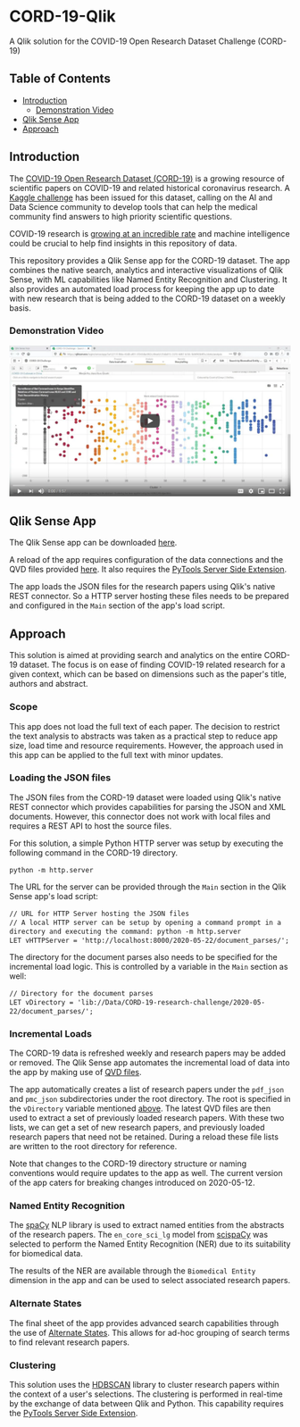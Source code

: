 # CORD-19-Qlik
A Qlik solution for the COVID-19 Open Research Dataset Challenge (CORD-19)

## Table of Contents

- [Introduction](#introduction)
    - [Demonstration Video](#demonstration-video)
- [Qlik Sense App](#qlik-sense-app)
- [Approach](#approach)

## Introduction
The [COVID-19 Open Research Dataset (CORD-19)](https://www.semanticscholar.org/cord19) is a growing resource of scientific papers on COVID-19 and related historical coronavirus research. A [Kaggle challenge](https://www.kaggle.com/allen-institute-for-ai/CORD-19-research-challenge) has been issued for this dataset, calling on the AI and Data Science community to develop tools that can help the medical community find answers to high priority scientific questions. 

COVID-19 research is [growing at an incredible rate](https://www.sciencemag.org/news/2020/05/scientists-are-drowning-covid-19-papers-can-new-tools-keep-them-afloat) and machine intelligence could be crucial to help find insights in this repository of data.

This repository provides a Qlik Sense app for the CORD-19 dataset. The app combines the native search, analytics and interactive visualizations of Qlik Sense, with ML capabilities like Named Entity Recognition and Clustering. It also provides an automated load process for keeping the app up to date with new research that is being added to the CORD-19 dataset on a weekly basis.

### Demonstration Video
[![Demonstration Video](images/YouTube-Thumb-01.png)](https://youtu.be/5fYWgglx84M)

## Qlik Sense App
The Qlik Sense app can be downloaded [here](app/CORD-19-Challenge.qvf). 

A reload of the app requires configuration of the data connections and the QVD files provided [here](data). It also requires the [PyTools Server Side Extension](https://github.com/nabeel-oz/qlik-py-tools). 

The app loads the JSON files for the research papers using Qlik's native REST connector. So a HTTP server hosting these files needs to be prepared and configured in the `Main` section of the app's load script.

## Approach
This solution is aimed at providing search and analytics on the entire CORD-19 dataset. The focus is on ease of finding COVID-19 related research for a given context, which can be based on dimensions such as the paper's title, authors and abstract. 

### Scope
This app does not load the full text of each paper. The decision to restrict the text analysis to abstracts was taken as a practical step to reduce app size, load time and resource requirements. However, the approach used in this app can be applied to the full text with minor updates.

### Loading the JSON files
The JSON files from the CORD-19 dataset were loaded using Qlik's native REST connector which provides capabilities for parsing the JSON and XML documents. However, this connector does not work with local files and requires a REST API to host the source files. 

For this solution, a simple Python HTTP server was setup by executing the following command in the CORD-19 directory.
```
python -m http.server
```

The URL for the server can be provided through the `Main` section in the Qlik Sense app's load script:
```
// URL for HTTP Server hosting the JSON files
// A local HTTP server can be setup by opening a command prompt in a directory and executing the command: python -m http.server
LET vHTTPServer = 'http://localhost:8000/2020-05-22/document_parses/';
```
The directory for the document parses also needs to be specified for the incremental load logic. This is controlled by a variable in the `Main` section as well:
```
// Directory for the document parses
LET vDirectory = 'lib://Data/CORD-19-research-challenge/2020-05-22/document_parses/';
```

### Incremental Loads
The CORD-19 data is refreshed weekly and research papers may be added or removed. The Qlik Sense app automates the incremental load of data into the app by making use of [QVD files](https://help.qlik.com/en-US/sense/April2020/Subsystems/Hub/Content/Sense_Hub/Scripting/work-with-QVD-files.htm).

The app automatically creates a list of research papers under the `pdf_json` and `pmc_json` subdirectories under the root directory. The root is specified in the `vDirectory` variable mentioned [above](#loading-the-json-files). The latest QVD files are then used to extract a set of previously loaded research papers. With these two lists, we can get a set of new research papers, and previously loaded research papers that need not be retained. During a reload these file lists are written to the root directory for reference.

Note that changes to the CORD-19 directory structure or naming conventions would require updates to the app as well. The current version of the app caters for breaking changes introduced on 2020-05-12.

### Named Entity Recognition
The [spaCy](https://spacy.io/) NLP library is used to extract named entities from the abstracts of the research papers. The `en_core_sci_lg` model from [scispaCy](https://allenai.github.io/scispacy/) was selected to perform the Named Entity Recognition (NER) due to its suitability for biomedical data.

The results of the NER are available through the `Biomedical Entity` dimension in the app and can be used to select associated research papers.

### Alternate States
The final sheet of the app provides advanced search capabilities through the use of [Alternate States](https://help.qlik.com/en-US/sense/April2020/Subsystems/Hub/Content/Sense_Hub/Visualizations/alternate-states-comparative-analysis.htm). This allows for ad-hoc grouping of search terms to find relevant research papers. 

### Clustering
This solution uses the [HDBSCAN](https://hdbscan.readthedocs.io/en/latest/) library to cluster research papers within the context of a user's selections. The clustering is performed in real-time by the exchange of data between Qlik and Python. This capability requires the [PyTools Server Side Extension](https://github.com/nabeel-oz/qlik-py-tools).